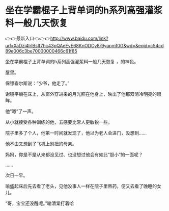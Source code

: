 # 坐在学霸棍子上背单词的h系列高强灌浆料一般几天恢复

👉👉最新入口👈👉👉http://www.baidu.com/link?url=XaDzi4lrlBsIf7hc43pQAeEvE68KnODCy8r9yapmf0G&wd=&eqid=c54cd89e006c3be70000000466c61f85

坐在学霸棍子上背单词的h系列高强灌浆料一般几天恢复
，的神色。

屋里。

保镖查尔斯说：“少爷，他走了。”

谢镜平躺在床上，从窗外穿进来的月光照在他身上，映出了他那双清冷明亮的眼眸。

他“嗯”了一声。

从小就接受各种训练的他，五感要比常人更敏锐一些。

院子里多了个人，他第一时间就发现了，他以为老人会进门，没想到……

他不由又想到了飞机上别扭的母亲。

妈妈，你是不是从来都没见过、也没想过他会有如此“胆小”的一面呢？

……

次日一早。

喻盛起床后先去看了老头，见他没事人一样在院子里熬药，便又去看了晚睡的女儿。

“哥，宝宝还没醒呢。”喻清棠打着哈
